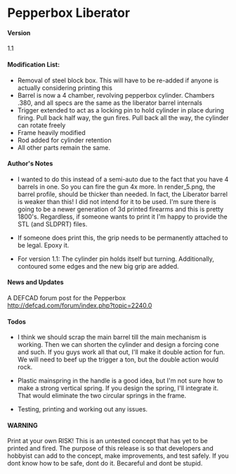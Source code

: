 # Pepperbox Liberator


#### Version
1.1

#### Modification List:

* Removal of steel block box. This will have to be re-added if anyone is actually considering printing this
* Barrel is now a 4 chamber, revolving pepperbox cylinder. Chambers .380, and all specs are the same as the liberator barrel internals
* Trigger extended to act as a locking pin to hold cylinder in place during firing. Pull back half way, the gun fires. Pull back all the way, the cylinder can rotate freely
* Frame heavily modified
* Rod added for cylinder retention
* All other parts remain the same. 

#### Author's Notes
* I wanted to do this instead of a semi-auto due to the fact that you have 4 barrels in one. So you can fire the gun 4x more.  In render_5.png, the barrel profile, should be thicker than needed. In fact, the Liberator barrel is weaker than this! I did not intend for it to be used. I'm sure there is going to be a newer generation of 3d printed firearms and this is pretty 1800's. Regardless, if someone wants to print it I'm happy to provide the STL (and SLDPRT) files. 

* If someone does print this, the grip needs to be permanently attached to be legal. Epoxy it. 
* For version 1.1: The cylinder pin holds itself but turning. Additionally, contoured some edges and the new big grip are added.

#### News and Updates
A DEFCAD forum post for the Pepperbox http://defcad.com/forum/index.php?topic=2240.0

#### Todos
* I think we should scrap the main barrel till the main mechanism is working. Then we can shorten the cylinder and design a forcing cone and such. If you guys work all that out, I'll make it double action for fun. We will need to beef up the trigger a ton, but the double action would rock.

* Plastic mainspring in the handle is a good idea, but I'm not sure how to make a strong vertical spring. If you design the spring, I'll integrate it. That would eliminate the two circular springs in the frame. 

* Testing, printing and working out any issues. 

#### WARNING
Print at your own RISK!  This is an untested concept that has yet to be printed and fired.  The purpose of this release is so that developers and hobbyist can add to the concept, make improvements, and test safely. If you dont know how to be safe, dont do it.  Becareful and dont be stupid.
